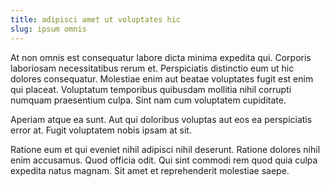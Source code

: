 ```yaml
---
title: adipisci amet ut voluptates hic
slug: ipsum omnis
---
```


At non omnis est consequatur labore dicta minima expedita qui. Corporis laboriosam necessitatibus rerum et. Perspiciatis distinctio eum ut hic dolores consequatur. Molestiae enim aut beatae voluptates fugit est enim qui placeat. Voluptatum temporibus quibusdam mollitia nihil corrupti numquam praesentium culpa. Sint nam cum voluptatem cupiditate.

Aperiam atque ea sunt. Aut qui doloribus voluptas aut eos ea perspiciatis error at. Fugit voluptatem nobis ipsam at sit.

Ratione eum et qui eveniet nihil adipisci nihil deserunt. Ratione dolores nihil enim accusamus. Quod officia odit. Qui sint commodi rem quod quia culpa expedita natus magnam. Sit amet et reprehenderit molestiae saepe.
